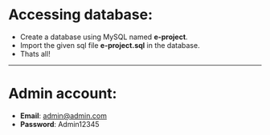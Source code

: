 # Accessing database:

- Create a database using MySQL named **e-project**.
- Import the given sql file **e-project.sql** in the database.
- Thats all!

---

# Admin account:

- **Email**: admin@admin.com
- **Password**: Admin12345
